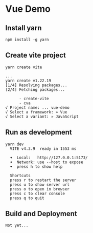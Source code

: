 # Vue Demo

## Install yarn
```shell
npm install -g yarn
```

## Create vite project
```shell
yarn create vite

...
yarn create v1.22.19
[1/4] Resolving packages...
[2/4] Fetching packages...

      - create-vite
      - cva
√ Project name: ... vue-demo
√ Select a framework: » Vue
√ Select a variant: » JavaScript
```

## Run as development
```shell
yarn dev
  VITE v4.3.9  ready in 1553 ms

  ➜  Local:   http://127.0.0.1:5173/
  ➜  Network: use --host to expose
  ➜  press h to show help

  Shortcuts
  press r to restart the server
  press u to show server url
  press o to open in browser
  press c to clear console
  press q to quit
```

## Build and Deployment
```
Not yet...
```

